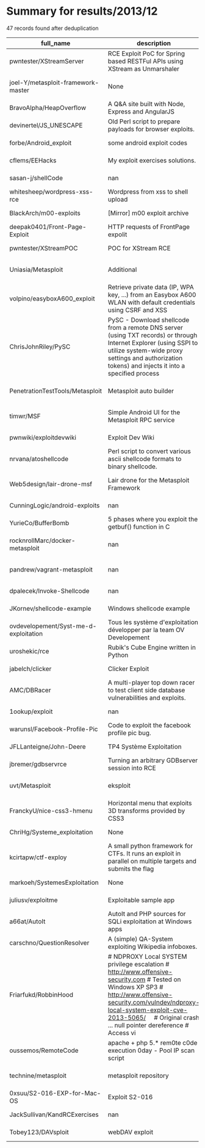 
# Summary for results/2013/12
    
47 records found after deduplication

| full_name | description | html_url | matched_list | matched_count | pushed_at | size | stargazers_count | language | forks_count | vul_ids |
|---------------------------------------|------------------------------------------------------------------------------------------------------------------------------------------------------------------------------------------------------------------------------------------------------------------|----------------------------------------------------------|-----------------------------------|-----------------|---------------------------|--------|--------------------|-------------|---------------|-------------------|
| pwntester/XStreamServer | RCE Exploit PoC for Spring based RESTFul APIs using XStream as Unmarshaler | https://github.com/pwntester/XStreamServer | ['exploit', 'rce', 'rce poc'] | 3 | 2013-12-24 14:10:21+00:00 | 148 | 19 | Java | 5 | [] |
| joel-Y/metasploit-framework-master | None | https://github.com/joel-Y/metasploit-framework-master | ['metasploit module OR payload'] | 1 | 2013-12-26 04:28:39+00:00 | 56 | 0 | nan | 0 | [] |
| BravoAlpha/HeapOverflow | A Q&A site built with Node, Express and AngularJS | https://github.com/BravoAlpha/HeapOverflow | ['heap overflow'] | 1 | 2013-12-14 21:14:39+00:00 | 1084 | 1 | JavaScript | 0 | [] |
| devinertel/JS_UNESCAPE | Old Perl script to prepare payloads for browser exploits. | https://github.com/devinertel/JS_UNESCAPE | ['exploit'] | 1 | 2013-12-15 21:55:22+00:00 | 120 | 0 | Perl | 0 | [] |
| forbe/Android_exploit | some android exploit codes | https://github.com/forbe/Android_exploit | ['exploit'] | 1 | 2013-12-16 03:33:10+00:00 | 104 | 0 | nan | 0 | [] |
| cflems/EEHacks | My exploit exercises solutions. | https://github.com/cflems/EEHacks | ['exploit'] | 1 | 2013-12-28 00:36:32+00:00 | 112 | 1 | C | 0 | [] |
| sasan-j/shellCode | nan | https://github.com/sasan-j/shellCode | ['shellcode'] | 1 | 2013-12-16 22:13:22+00:00 | 108 | 0 | C | 0 | [] |
| whitesheep/wordpress-xss-rce | Wordpress from xss to shell upload | https://github.com/whitesheep/wordpress-xss-rce | ['rce'] | 1 | 2013-12-17 21:29:43+00:00 | 76 | 3 | Ruby | 1 | [] |
| BlackArch/m00-exploits | [Mirror] m00 exploit archive | https://github.com/BlackArch/m00-exploits | ['exploit'] | 1 | 2013-12-19 02:27:57+00:00 | 1676 | 6 | nan | 8 | [] |
| deepak0401/Front-Page-Exploit | HTTP requests of FrontPage expolit | https://github.com/deepak0401/Front-Page-Exploit | ['exploit'] | 1 | 2013-12-19 10:38:41+00:00 | 100 | 15 | nan | 4 | [] |
| pwntester/XStreamPOC | POC for XStream RCE | https://github.com/pwntester/XStreamPOC | ['rce', 'rce poc'] | 2 | 2013-12-23 14:19:15+00:00 | 120 | 11 | Java | 5 | [] |
| Uniasia/Metasploit | Additional | https://github.com/Uniasia/Metasploit | ['metasploit module OR payload'] | 1 | 2013-12-26 11:39:42+00:00 | 56 | 0 | nan | 0 | [] |
| volpino/easyboxA600_exploit | Retrieve private data (IP, WPA key, ...) from an Easybox A600 WLAN with default credentials using CSRF and XSS | https://github.com/volpino/easyboxA600_exploit | ['exploit'] | 1 | 2013-12-13 16:37:01+00:00 | 100 | 0 | | 0 | [] |
| ChrisJohnRiley/PySC | PySC - Download shellcode from a remote DNS server (using TXT records) or through Internet Explorer (using SSPI to utilize system-wide proxy settings and authorization tokens) and injects it into a specified process | https://github.com/ChrisJohnRiley/PySC | ['shellcode'] | 1 | 2013-12-27 00:15:51+00:00 | 144 | 33 | Python | 7 | [] |
| PenetrationTestTools/Metasploit | Metasploit auto builder | https://github.com/PenetrationTestTools/Metasploit | ['metasploit module OR payload'] | 1 | 2013-12-30 15:53:51+00:00 | 144 | 0 | Shell | 0 | [] |
| timwr/MSF | Simple Android UI for the Metasploit RPC service | https://github.com/timwr/MSF | ['metasploit module OR payload'] | 1 | 2013-12-28 13:19:47+00:00 | 8388 | 4 | Java | 4 | [] |
| pwnwiki/exploitdevwiki | Exploit Dev Wiki | https://github.com/pwnwiki/exploitdevwiki | ['exploit'] | 1 | 2013-12-29 03:07:16+00:00 | 100 | 12 | nan | 5 | [] |
| nrvana/atoshellcode | Perl script to convert various ascii shellcode formats to binary shellcode. | https://github.com/nrvana/atoshellcode | ['shellcode'] | 1 | 2013-12-31 14:50:30+00:00 | 104 | 0 | nan | 1 | [] |
| Web5design/lair-drone-msf | Lair drone for the Metasploit Framework | https://github.com/Web5design/lair-drone-msf | ['metasploit module OR payload'] | 1 | 2013-12-23 16:50:22+00:00 | 184 | 0 | Go | 0 | [] |
| CunningLogic/android-exploits | nan | https://github.com/CunningLogic/android-exploits | ['exploit'] | 1 | 2013-12-31 16:15:35+00:00 | 664 | 1 | Shell | 4 | [] |
| YurieCo/BufferBomb | 5 phases where you exploit the getbuf() function in C | https://github.com/YurieCo/BufferBomb | ['exploit'] | 1 | 2013-12-12 04:17:15+00:00 | 336 | 0 | nan | 67 | [] |
| rocknrollMarc/docker-metasploit | nan | https://github.com/rocknrollMarc/docker-metasploit | ['metasploit module OR payload'] | 1 | 2013-12-08 19:09:03+00:00 | 100 | 0 | nan | 4 | [] |
| pandrew/vagrant-metasploit | nan | https://github.com/pandrew/vagrant-metasploit | ['metasploit module OR payload'] | 1 | 2013-12-14 18:18:03+00:00 | 100 | 0 | nan | 1 | [] |
| dpalecek/Invoke-Shellcode | nan | https://github.com/dpalecek/Invoke-Shellcode | ['shellcode'] | 1 | 2013-12-12 15:29:17+00:00 | 56 | 0 | nan | 0 | [] |
| JKornev/shellcode-example | Windows shellcode example | https://github.com/JKornev/shellcode-example | ['shellcode'] | 1 | 2013-12-27 12:56:59+00:00 | 168 | 8 | C | 9 | [] |
| ovdevelopement/Syst-me-d-exploitation | Tous les système d'exploitation développer par la team OV Developement | https://github.com/ovdevelopement/Syst-me-d-exploitation | ['exploit'] | 1 | 2013-12-04 15:14:13+00:00 | 108 | 0 | nan | 0 | [] |
| uroshekic/rce | Rubik's Cube Engine written in Python | https://github.com/uroshekic/rce | ['rce'] | 1 | 2013-12-03 11:21:02+00:00 | 204 | 1 | Python | 0 | [] |
| jabelch/clicker | Clicker Exploit | https://github.com/jabelch/clicker | ['exploit'] | 1 | 2013-12-13 19:07:13+00:00 | 1672 | 1 | TeX | 1 | [] |
| AMC/DBRacer | A multi-player top down racer to test client side database vulnerabilities and exploits. | https://github.com/AMC/DBRacer | ['exploit'] | 1 | 2013-12-06 00:23:58+00:00 | 1123 | 1 | JavaScript | 1 | [] |
| 1ookup/exploit | nan | https://github.com/1ookup/exploit | ['exploit'] | 1 | 2013-12-02 07:13:56+00:00 | 116 | 0 | nan | 0 | [] |
| warunsl/Facebook-Profile-Pic | Code to exploit the facebook profile pic bug. | https://github.com/warunsl/Facebook-Profile-Pic | ['exploit'] | 1 | 2013-12-26 00:49:16+00:00 | 834 | 0 | JavaScript | 0 | [] |
| JFLLanteigne/John-Deere | TP4 Système Exploitation | https://github.com/JFLLanteigne/John-Deere | ['exploit'] | 1 | 2013-12-17 23:28:42+00:00 | 128 | 0 | Java | 0 | [] |
| jbremer/gdbservrce | Turning an arbitrary GDBserver session into RCE | https://github.com/jbremer/gdbservrce | ['rce'] | 1 | 2013-12-02 12:16:23+00:00 | 124 | 5 | Python | 1 | [] |
| uvt/Metasploit | eksploit | https://github.com/uvt/Metasploit | ['metasploit module OR payload'] | 1 | 2013-12-03 03:52:03+00:00 | 104 | 0 | nan | 0 | [] |
| FranckyU/nice-css3-hmenu | Horizontal menu that exploits 3D transforms provided by CSS3 | https://github.com/FranckyU/nice-css3-hmenu | ['exploit'] | 1 | 2013-12-03 08:40:30+00:00 | 292 | 7 | CSS | 1 | [] |
| ChriHg/Systeme_exploitation | None | https://github.com/ChriHg/Systeme_exploitation | ['exploit'] | 1 | 2013-12-05 13:50:19+00:00 | 104 | 0 | | 0 | [] |
| kcirtapw/ctf-exploy | A small python framework for CTFs. It runs an exploit in parallel on multiple targets and submits the flag | https://github.com/kcirtapw/ctf-exploy | ['exploit'] | 1 | 2013-12-14 09:04:03+00:00 | 112 | 0 | Python | 0 | [] |
| markoeh/SystemesExploitation | None | https://github.com/markoeh/SystemesExploitation | ['exploit'] | 1 | 2013-12-05 12:31:26+00:00 | 56 | 0 | | 0 | [] |
| juliusv/exploitme | Exploitable sample app | https://github.com/juliusv/exploitme | ['exploit'] | 1 | 2013-12-05 17:03:44+00:00 | 408 | 0 | Ruby | 1 | [] |
| a66at/AutoIt | AutoIt and PHP sources for SQLi exploitation at Windows apps | https://github.com/a66at/AutoIt | ['exploit'] | 1 | 2013-12-05 19:48:06+00:00 | 108 | 0 | | 0 | [] |
| carschno/QuestionResolver | A (simple) QA-System exploiting Wikipedia infoboxes. | https://github.com/carschno/QuestionResolver | ['exploit'] | 1 | 2013-12-06 11:25:31+00:00 | 144 | 0 | C# | 0 | [] |
| Friarfukd/RobbinHood | # NDPROXY Local SYSTEM privilege escalation # http://www.offensive-security.com # Tested on Windows XP SP3 # http://www.offensive-security.com/vulndev/ndproxy-local-system-exploit-cve-2013-5065/     # Original crash ... null pointer dereference # Access vi | https://github.com/Friarfukd/RobbinHood | ['0day', 'exploit'] | 2 | 2013-12-07 05:37:28+00:00 | 104 | 0 | nan | 1 | ['CVE-2013-5065'] |
| oussemos/RemoteCode | apache + php 5.* rem0te c0de execution 0day - Pool IP scan script | https://github.com/oussemos/RemoteCode | ['0day', 'remote code execution'] | 2 | 2013-12-07 23:03:13+00:00 | 104 | 3 | Python | 1 | [] |
| technine/metasploit | metasploit repository | https://github.com/technine/metasploit | ['metasploit module OR payload'] | 1 | 2013-12-10 03:18:18+00:00 | 56 | 0 | nan | 0 | [] |
| 0xsuu/S2-016-EXP-for-Mac-OS | Exploit S2-016 | https://github.com/0xsuu/S2-016-EXP-for-Mac-OS | ['exploit'] | 1 | 2013-12-11 04:30:56+00:00 | 124 | 1 | Objective-C | 2 | [] |
| JackSullivan/KandRCExercises | nan | https://github.com/JackSullivan/KandRCExercises | ['rce'] | 1 | 2013-12-11 04:39:41+00:00 | 100 | 0 | C | 0 | [] |
| Tobey123/DAVsploit | webDAV exploit | https://github.com/Tobey123/DAVsploit | ['exploit'] | 1 | 2013-12-14 11:58:25+00:00 | 116 | 1 | PHP | 2 | [] |
